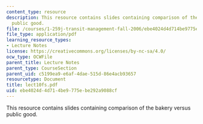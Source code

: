 ```yaml
---
content_type: resource
description: This resource contains slides containing comparison of the bakery versus
  public good.
file: /courses/1-259j-transit-management-fall-2006/ebe4024d4d714be9775ebe292a9088cf_lect10fs.pdf
file_type: application/pdf
learning_resource_types:
- Lecture Notes
license: https://creativecommons.org/licenses/by-nc-sa/4.0/
ocw_type: OCWFile
parent_title: Lecture Notes
parent_type: CourseSection
parent_uid: c5199ea9-e6af-4dae-515d-86e4acb93657
resourcetype: Document
title: lect10fs.pdf
uid: ebe4024d-4d71-4be9-775e-be292a9088cf
---
```

This resource contains slides containing comparison of the bakery versus public good.